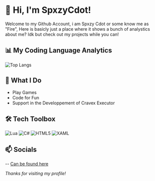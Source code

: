 # 👋 Hi, I'm SpxzyCdot!

Welcome to my Github Account, i am Spxzy Cdot or some know me as "Fire", Here is basicly just a place where it shows a bunch of analystics about me? Idk but check out my projects while you can!
## 📊 My Coding Language Analytics

![Top Langs](https://github-readme-stats.vercel.app/api/top-langs/?username=SpxzyCdot&layout=compact&hide_title=false&langs_count=6)

## 💼 What I Do

- Play Games
- Code for Fun
- Support in the Developpement of Cravex Executor

## 🛠️ Tech Toolbox

![Lua](https://img.shields.io/badge/Lua-2C2D72?style=for-the-badge&logo=lua&logoColor=white)
![C#](https://img.shields.io/badge/C%23-239120?style=for-the-badge&logo=csharp&logoColor=white)
![HTML5](https://img.shields.io/badge/HTML5-E34F26?style=for-the-badge&logo=html5&logoColor=white)
![XAML](https://img.shields.io/badge/XAML-0C54C2?style=for-the-badge)


## 📫 Socials
-- [Can be found here](https://guns.lol/SpxzyCdot)

_Thanks for visiting my profile!_

